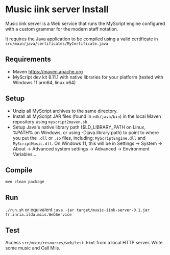 # Music iink server Install

Music iink server is a Web service that runs the MyScript engine configured with a custom grammar for the modern staff notation.

It requires the Java application to be compiled using a valid certificate in `src/main/java/certificates/MyCertificate.java`

## Requirements

- Maven https://maven.apache.org
- MyScript dev kit 8.11.1 with native libraries for your platform (tested with Windows 11 arm64, linux x64)

## Setup

- Unzip all MyScript archives to the same directory.
- Install all MyScript JAR files (found in `edk/java/bin`) in the local Maven repository using `myscript2maven.sh`
- Setup Java's native library path ($LD_LIBRARY_PATH on Linux, %PATH% on Windows, or using -Djava.library.path) to point to where you put the `.dll` or `.so` files, including: `MyScriptEngine.dll` and `MyScriptMusic.dll`. On Windows 11, this will be in Settings -> System -> About -> Advanced system settings -> Advanced -> Environment Variables...

## Compile

`mvn clean package`

## Run

`./run.sh` or equivalent `java -jar target/music-iink-server-0.1.jar fr.inria.ilda.miis.WebService`

## Test

Access `src/main/resources/web/test.html` from a local HTTP server. Write some music and Call Miis.
